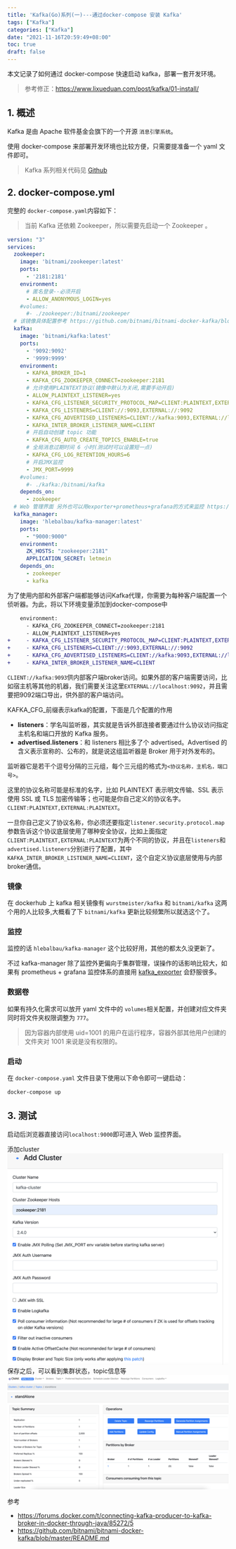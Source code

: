 ```yaml
---
title: 'Kafka(Go)系列(一)---通过docker-compose 安装 Kafka'
tags: ["Kafka"]
categories: ["Kafka"]
date: "2021-11-16T20:59:49+08:00"
toc: true
draft: false
---
```


本文记录了如何通过 docker-compose 快速启动 kafka，部署一套开发环境。

<!--more-->

> 参考修正：https://www.lixueduan.com/post/kafka/01-install/



## 1. 概述

Kafka 是由 Apache 软件基金会旗下的一个开源 `消息引擎系统`。

使用 docker-compose 来部署开发环境也比较方便，只需要提准备一个 yaml 文件即可。

> Kafka 系列相关代码见 [Github](https://github.com/devhg/kafka-go-example)

## 2. docker-compose.yml

完整的 `docker-compose.yaml`内容如下：

> 当前 Kafka 还依赖 Zookeeper，所以需要先启动一个 Zookeeper 。

```yaml
version: "3"
services:
  zookeeper:
    image: 'bitnami/zookeeper:latest'
    ports:
      - '2181:2181'
    environment:
      # 匿名登录--必须开启
      - ALLOW_ANONYMOUS_LOGIN=yes
    #volumes:
      #- ./zookeeper:/bitnami/zookeeper
  # 该镜像具体配置参考 https://github.com/bitnami/bitnami-docker-kafka/blob/master/README.md
  kafka:
    image: 'bitnami/kafka:latest'
    ports:
      - '9092:9092'
      - '9999:9999'
    environment:
      - KAFKA_BROKER_ID=1
      - KAFKA_CFG_ZOOKEEPER_CONNECT=zookeeper:2181
      # 允许使用PLAINTEXT协议(镜像中默认为关闭,需要手动开启)
      - ALLOW_PLAINTEXT_LISTENER=yes
      - KAFKA_CFG_LISTENER_SECURITY_PROTOCOL_MAP=CLIENT:PLAINTEXT,EXTERNAL:PLAINTEXT
      - KAFKA_CFG_LISTENERS=CLIENT://:9093,EXTERNAL://:9092
      - KAFKA_CFG_ADVERTISED_LISTENERS=CLIENT://kafka:9093,EXTERNAL://localhost:9092
      - KAFKA_INTER_BROKER_LISTENER_NAME=CLIENT
      # 开启自动创建 topic 功能
      - KAFKA_CFG_AUTO_CREATE_TOPICS_ENABLE=true
      # 全局消息过期时间 6 小时(测试时可以设置短一点)
      - KAFKA_CFG_LOG_RETENTION_HOURS=6
      # 开启JMX监控
      - JMX_PORT=9999
    #volumes:
      #- ./kafka:/bitnami/kafka
    depends_on:
      - zookeeper
  # Web 管理界面 另外也可以用exporter+prometheus+grafana的方式来监控 https://github.com/danielqsj/kafka_exporter
  kafka_manager:
    image: 'hlebalbau/kafka-manager:latest'
    ports:
      - "9000:9000"
    environment:
      ZK_HOSTS: "zookeeper:2181"
      APPLICATION_SECRET: letmein
    depends_on:
      - zookeeper
      - kafka
```



为了使用内部和外部客户端都能够访问Kafka代理，你需要为每种客户端配置一个侦听器。为此，将以下环境变量添加到docker-compose中

```diff
    environment:
      - KAFKA_CFG_ZOOKEEPER_CONNECT=zookeeper:2181
      - ALLOW_PLAINTEXT_LISTENER=yes
+     - KAFKA_CFG_LISTENER_SECURITY_PROTOCOL_MAP=CLIENT:PLAINTEXT,EXTERNAL:PLAINTEXT
+     - KAFKA_CFG_LISTENERS=CLIENT://:9093,EXTERNAL://:9092
+     - KAFKA_CFG_ADVERTISED_LISTENERS=CLIENT://kafka:9093,EXTERNAL://localhost:9092
+     - KAFKA_INTER_BROKER_LISTENER_NAME=CLIENT
```

`CLIENT://kafka:9093`供内部客户端broker访问。如果外部的客户端需要访问，比如宿主机等其他的机器，我们需要关注这里`EXTERNAL://localhost:9092`，并且需要把9092端口导出，供外部的客户端访问。



KAFKA_CFG_前缀表示kafka的配置，下面是几个配置的作用

- **listeners**：学名叫监听器，其实就是告诉外部连接者要通过什么协议访问指定主机名和端口开放的 Kafka 服务。
- **advertised.listeners**：和 listeners 相比多了个 advertised。Advertised 的含义表示宣称的、公布的，就是说这组监听器是 Broker 用于对外发布的。



监听器它是若干个逗号分隔的三元组，每个三元组的格式为`<协议名称，主机名，端口号>`。

这里的协议名称可能是标准的名字，比如 PLAINTEXT 表示明文传输、SSL 表示使用 SSL 或 TLS 加密传输等；也可能是你自己定义的协议名字。`CLIENT:PLAINTEXT,EXTERNAL:PLAINTEXT`。

一旦你自己定义了协议名称，你必须还要指定`listener.security.protocol.map`参数告诉这个协议底层使用了哪种安全协议，比如上面指定`CLIENT:PLAINTEXT,EXTERNAL:PLAINTEXT`为两个不同的协议，并且在`listeners`和`advertised.listeners`分别进行了配置，其中`KAFKA_INTER_BROKER_LISTENER_NAME=CLIENT`，这个自定义协议底层使用与内部broker通信。



### 镜像

在 dockerhub 上 kafka 相关镜像有 `wurstmeister/kafka` 和 `bitnami/kafka` 这两个用的人比较多,大概看了下 `bitnami/kafka` 更新比较频繁所以就选这个了。

### 监控

监控的话 `hlebalbau/kafka-manager` 这个比较好用，其他的都太久没更新了。

不过 kafka-manager 除了监控外更偏向于集群管理，误操作的话影响比较大，如果有 prometheus + grafana 监控体系的直接用 [kafka_exporter](https://github.com/danielqsj/kafka_exporter) 会舒服很多。

### 数据卷

如果有持久化需求可以放开 yaml 文件中的 `volumes`相关配置，并创建对应文件夹同时将文件夹权限调整为 `777`。

> 因为容器内部使用 uid=1001 的用户在运行程序，容器外部其他用户创建的文件夹对 1001 来说是没有权限的。

### 启动

在 `docker-compose.yaml` 文件目录下使用以下命令即可一键启动：

```bash
docker-compose up
```

## 3. 测试

启动后浏览器直接访问`localhost:9000`即可进入 Web 监控界面。

添加cluster
![](/images/kafka/00-cmk.png)
保存之后，可以看到集群状态，topic信息等
![](/images/kafka/01-cmk.png)

参考

* https://forums.docker.com/t/connecting-kafka-producer-to-kafka-broker-in-docker-through-java/85272/5
* https://github.com/bitnami/bitnami-docker-kafka/blob/master/README.md

